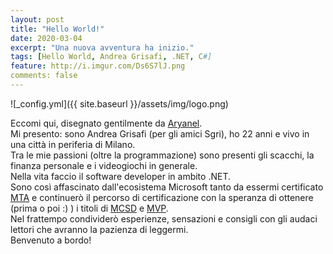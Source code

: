 ```yaml
---
layout: post
title: "Hello World!"
date: 2020-03-04
excerpt: "Una nuova avventura ha inizio."
tags: [Hello World, Andrea Grisafi, .NET, C#]
feature: http://i.imgur.com/Ds6S7lJ.png
comments: false
---
```



![_config.yml]({{ site.baseurl }}/assets/img/logo.png)

Eccomi qui, disegnato gentilmente da [Aryanel](https://twitter.com/itsaryanel).  
Mi presento: sono Andrea Grisafi (per gli amici Sgri), ho 22 anni e vivo in una città in periferia di Milano.  
Tra le mie passioni (oltre la programmazione) sono presenti gli scacchi, la finanza personale e i videogiochi in generale.  
Nella vita faccio il software developer in ambito .NET.  
Sono così affascinato dall'ecosistema Microsoft tanto da essermi certificato [MTA](https://www.youracclaim.com/badges/3dfd2f75-3e12-423b-afa8-dbb8d351bdb4/linked_in_profile) e continuerò il percorso di certificazione con la speranza di ottenere (prima o poi :) ) i titoli di [MCSD](https://www.microsoft.com/it-it/learning/mcsd-app-builder-certification.aspx) e [MVP](https://mvp.microsoft.com/it-IT/pages/what-it-takes-to-be-an-mvp).  
Nel frattempo condividerò esperienze, sensazioni e consigli con gli audaci lettori che avranno la pazienza di leggermi.  
Benvenuto a bordo!

